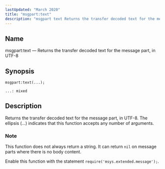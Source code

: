 ```yaml
---
lastUpdated: "March 2020"
title: "msgpart:text"
description: "msgpart text Returns the transfer decoded text for the message part in UTF 8 msgpart text Returns the transfer decoded text for the message part in UTF 8 The ellipsis indicates that this function accepts any number of arguments This function does not always return a string It can return..."
---
```


<a name="lua.ref.msgpart_text"></a> 
## Name

msgpart:text — Returns the transfer decoded text for the message part, in UTF-8

<a name="idp17154464"></a> 
## Synopsis

`msgpart:text(...);`

`...: mixed`<a name="idp17157424"></a> 
## Description

Returns the transfer decoded text for the message part, in UTF-8\. The ellipsis (...) indicates that this function accepts any number of arguments.

### Note

This function does not always return a string. It can return `nil` on message parts where there is no body content.

Enable this function with the statement `require('msys.extended.message');`.
